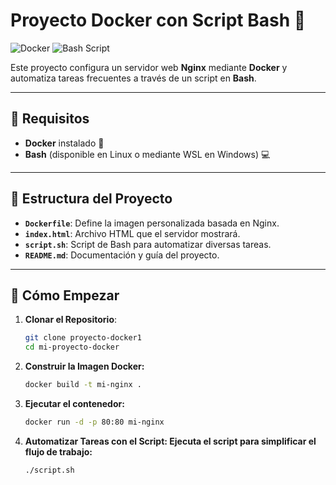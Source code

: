# Proyecto Docker con Script Bash 🚀

![Docker](https://img.shields.io/badge/docker-%230db7ed.svg?style=for-the-badge&logo=docker&logoColor=white)
![Bash Script](https://img.shields.io/badge/bash_script-%23121011.svg?style=for-the-badge&logo=gnu-bash&logoColor=white)

Este proyecto configura un servidor web **Nginx** mediante **Docker** y automatiza tareas frecuentes a través de un script en **Bash**.

---

## 🔧 Requisitos

- **Docker** instalado 🐳
- **Bash** (disponible en Linux o mediante WSL en Windows) 💻

---

## 📂 Estructura del Proyecto

- **`Dockerfile`**: Define la imagen personalizada basada en Nginx.
- **`index.html`**: Archivo HTML que el servidor mostrará.
- **`script.sh`**: Script de Bash para automatizar diversas tareas.
- **`README.md`**: Documentación y guía del proyecto.

---

## 🚀 Cómo Empezar

1. **Clonar el Repositorio**:
   ```bash
   git clone proyecto-docker1
   cd mi-proyecto-docker

2. **Construir la Imagen Docker:**
   ```bash
   docker build -t mi-nginx .

3. **Ejecutar el contenedor:**
   ```bash
   docker run -d -p 80:80 mi-nginx
   ```

4. **Automatizar Tareas con el Script: Ejecuta el script para simplificar el flujo de trabajo:**
   ```bash
   ./script.sh
   ```
